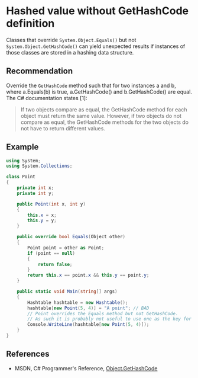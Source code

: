# Hashed value without GetHashCode definition
Classes that override `System.Object.Equals()` but not `System.Object.GetHashCode()` can yield unexpected results if instances of those classes are stored in a hashing data structure.


## Recommendation
Override the `GetHashCode` method such that for two instances a and b, where a.Equals(b) is true, a.GetHashCode() and b.GetHashCode() are equal. The C\# documentation states \[1\]:

> If two objects compare as equal, the GetHashCode method for each object must return the same value. However, if two objects do not compare as equal, the GetHashCode methods for the two objects do not have to return different values.


## Example

```csharp
using System;
using System.Collections;

class Point
{
    private int x;
    private int y;

    public Point(int x, int y)
    {
        this.x = x;
        this.y = y;
    }

    public override bool Equals(Object other)
    {
        Point point = other as Point;
        if (point == null)
        {
            return false;
        }
        return this.x == point.x && this.y == point.y;
    }

    public static void Main(string[] args)
    {
        Hashtable hashtable = new Hashtable();
        hashtable[new Point(5, 4)] = "A point"; // BAD
        // Point overrides the Equals method but not GetHashCode.
        // As such it is probably not useful to use one as the key for a Hashtable.
        Console.WriteLine(hashtable[new Point(5, 4)]);
    }
}

```

## References
* MSDN, C\# Programmer's Reference, [Object.GetHashCode](http://msdn.microsoft.com/en-us/library/system.object.gethashcode.aspx)

